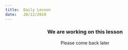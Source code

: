 ```yaml
---
title:  Daily Lesson
date:   28/12/2019
---
```


### <center>We are working on this lesson</center>
<center>Please come back later</center>